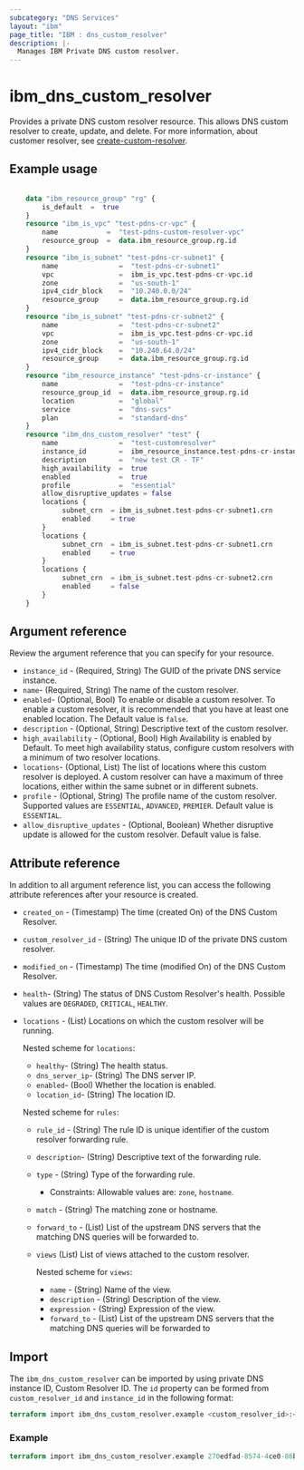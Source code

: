 ```yaml
---
subcategory: "DNS Services"
layout: "ibm"
page_title: "IBM : dns_custom_resolver"
description: |-
  Manages IBM Private DNS custom resolver.
---
```


# ibm_dns_custom_resolver

Provides a private DNS custom resolver resource. This allows DNS custom resolver to create, update, and delete. For more information, about customer resolver, see [create-custom-resolver](https://cloud.ibm.com/apidocs/dns-svcs#create-custom-resolver).

## Example usage

```terraform
    
    data "ibm_resource_group" "rg" {
        is_default  =  true
    }
    resource "ibm_is_vpc" "test-pdns-cr-vpc" {
        name            =  "test-pdns-custom-resolver-vpc"
        resource_group  =  data.ibm_resource_group.rg.id
    }
    resource "ibm_is_subnet" "test-pdns-cr-subnet1" {
        name               =  "test-pdns-cr-subnet1"
        vpc                =  ibm_is_vpc.test-pdns-cr-vpc.id
        zone               =  "us-south-1"
        ipv4_cidr_block    =  "10.240.0.0/24"
        resource_group     =  data.ibm_resource_group.rg.id
    }
    resource "ibm_is_subnet" "test-pdns-cr-subnet2" {
        name               =  "test-pdns-cr-subnet2"
        vpc                =  ibm_is_vpc.test-pdns-cr-vpc.id
        zone               =  "us-south-1"
        ipv4_cidr_block    =  "10.240.64.0/24"
        resource_group     =  data.ibm_resource_group.rg.id
    }
    resource "ibm_resource_instance" "test-pdns-cr-instance" {
        name               =  "test-pdns-cr-instance"
        resource_group_id  =  data.ibm_resource_group.rg.id
        location           =  "global"
        service            =  "dns-svcs"
        plan               =  "standard-dns"
    }
    resource "ibm_dns_custom_resolver" "test" {
        name               =  "test-customresolver"
        instance_id        =  ibm_resource_instance.test-pdns-cr-instance.guid
        description        =  "new test CR - TF"
        high_availability  =  true
        enabled            =  true
        profile            =  "essential"
        allow_disruptive_updates = false
        locations {
             subnet_crn  = ibm_is_subnet.test-pdns-cr-subnet1.crn
             enabled     = true
        }
        locations {
             subnet_crn  = ibm_is_subnet.test-pdns-cr-subnet1.crn
             enabled     = true
        }
        locations {
             subnet_crn  = ibm_is_subnet.test-pdns-cr-subnet2.crn
             enabled     = false
        }
    }
```

## Argument reference

Review the argument reference that you can specify for your resource.

- `instance_id` - (Required, String) The GUID of the private DNS service instance.
- `name`- (Required, String) The name of the custom resolver.
- `enabled`- (Optional, Bool) To enable or disable a custom resolver. To enable a custom resolver, it is recommended that you have at least one enabled location. The Default value is `false`.
- `description` - (Optional, String) Descriptive text of the custom resolver.
- `high_availability` - (Optional, Bool) High Availability is enabled by Default. To meet high availability status, configure custom resolvers with a minimum of two resolver locations.
- `locations`- (Optional, List) The list of locations where this custom resolver is deployed.  A custom resolver can have a maximum of three locations, either within the same subnet or in different subnets.
- `profile` - (Optional, String) The profile name of the custom resolver. Supported values are `ESSENTIAL`, `ADVANCED`, `PREMIER`. Default value is `ESSENTIAL`.
- `allow_disruptive_updates` - (Optional, Boolean) Whether disruptive update is allowed for the custom resolver. Default value is false.

## Attribute reference

In addition to all argument reference list, you can access the following attribute references after your resource is created.

- `created_on` - (Timestamp) The time (created On) of the DNS Custom Resolver.
- `custom_resolver_id` - (String) The unique ID of the private DNS custom resolver.
- `modified_on` - (Timestamp) The time (modified On) of the DNS Custom Resolver.
- `health`- (String) The status of DNS Custom Resolver's health. Possible values are `DEGRADED`, `CRITICAL`, `HEALTHY`.
- `locations` - (List) Locations on which the custom resolver will be running.

  Nested scheme for `locations`:
  - `healthy`- (String) The health status.
  - `dns_server_ip`- (String) The DNS server IP.
  - `enabled`- (Bool) Whether the location is enabled.
  - `location_id`- (String) The location ID.

  Nested scheme for `rules`:
  - `rule_id` - (String) The rule ID is unique identifier of the custom resolver forwarding rule.
  - `description`- (String) Descriptive text of the forwarding rule.
  - `type` - (String) Type of the forwarding rule.
    - Constraints: Allowable values are: `zone`, `hostname`.
  - `match` - (String) The matching zone or hostname.
  - `forward_to` - (List) List of the upstream DNS servers that the matching DNS queries will be forwarded to.
  - `views` (List) List of views attached to the custom resolver.

    Nested scheme for `views`:
    - `name` - (String) Name of the view.
    - `description` - (String) Description of the view.
    - `expression` - (String) Expression of the view.
    - `forward_to` - (List) List of the upstream DNS servers that the matching DNS queries will be forwarded to

## Import

The `ibm_dns_custom_resolver` can be imported by using private DNS instance ID, Custom Resolver ID.
The `id` property can be formed from `custom_resolver_id` and `instance_id` in the following format:

```terraform
terraform import ibm_dns_custom_resolver.example <custom_resolver_id>:<instance_id>
```

### Example

```terraform
terraform import ibm_dns_custom_resolver.example 270edfad-8574-4ce0-86bf-5c158d3e38fe:345ca2c4-83bf-4c04-bb09-5d8ec4d425a8
```
